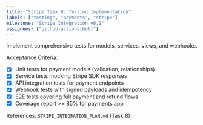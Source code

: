 ```yaml
---
title: "Stripe Task 8: Testing Implementation"
labels: ["testing", "payments", "stripe"]
milestone: "Stripe Integration v0.1"
assignees: ["github-actions[bot]"]
---
```


Implement comprehensive tests for models, services, views, and webhooks.

Acceptance Criteria:
- [x] Unit tests for payment models (validation, relationships)
- [x] Service tests mocking Stripe SDK responses
- [x] API integration tests for payment endpoints
- [x] Webhook tests with signed payloads and idempotency
- [x] E2E tests covering full payment and refund flows
- [x] Coverage report >= 85% for payments app

References: `STRIPE_INTEGRATION_PLAN.md` (Task 8)
